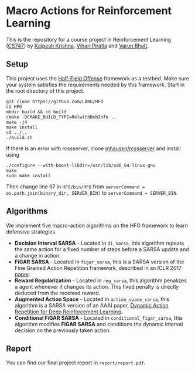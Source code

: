 Macro Actions for Reinforcement Learning
========================================

This is the repository for a course project in Reinforcement Learning ([CS747](https://www.cse.iitb.ac.in/~shivaram/teaching/cs747-a2017/)) by [Kalpesh Krishna](https://github.com/martiansideofthemoon/), [Vihari Piratla](https://github.com/vihari) and [Varun Bhatt](https://github.com/virtualgod).

## Setup
This project uses the [Half-Field Offense](https://github.com/LARG/HFO) framework as a testbed. Make sure your system satisfies the requirements needed by this framework. Start in the root directory of this project.
````
git clone https://github.com/LARG/HFO
cd HFO
mkdir build && cd build
cmake -DCMAKE_BUILD_TYPE=RelwithDebInfo ..
make -j4
make install
cd ../..
./build.sh
````

If there is an error with rcssserver, clone [mhauskn/rcssserver](https://github.com/mhauskn/rcssserver) and install using

````
./configure --with-boost-libdir=/usr/lib/x86_64-linux-gnu
make
sudo make install
````
Then change line 67 in `HFO/bin/HFO` from `serverCommand = os.path.join(binary_dir, SERVER_BIN)` to `serverCommand = SERVER_BIN`.

## Algorithms

We implement five macro-action algorithms on the HFO framework to learn defensive strategies.

* **Decision Interval SARSA** - Located in `di_sarsa`, this algorithm repeats the same action for a fixed number of steps before a SARSA update and a change in action.
* **FiGAR SARSA** - Located in `figar_sarsa`, this is a SARSA version of the Fine Grained Action Repetition framework, described in an ICLR 2017 [paper](https://arxiv.org/abs/1702.06054).
* **Reward Regularization** - Located in `reg_sarsa`, this algorithm penalizes a agent whenever it changes its action. This fixed penalty is directly deduced from the received reward.
* **Augmented Action Space** - Located in `action_space_sarsa`, this algorithm is a SARSA version of an AAAI paper, [Dynamic Action Repetition for Deep Reinforcement Learning](https://www.aaai.org/ocs/index.php/AAAI/AAAI17/paper/viewFile/14866/14384).
* **Conditional FiGAR SARSA** - Located in `conditional_figar_sarsa`, this algorithm modifies **FiGAR SARSA** and conditions the dynamic interval decision on the previously taken action.

## Report

You can find our final project report in `report/report.pdf`.
